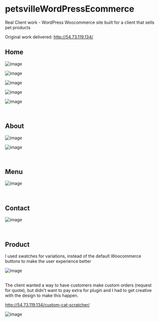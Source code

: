 # petsvilleWordPressEcommerce

Real Client work - WordPress Woocommerce site built for a client that sells pet products

Original work delivered: http://54.73.119.134/

<h2>Home</h2>

![image](https://user-images.githubusercontent.com/68548733/166810655-6b0eeb98-31f5-43da-aeae-677c93d0ab8d.png)

![image](https://user-images.githubusercontent.com/68548733/166811127-91ea0eb3-7b4c-4af8-97ae-bc66591349ef.png)

![image](https://user-images.githubusercontent.com/68548733/166811183-db671d1c-b07e-4f3e-b1a4-f5ab0da3680d.png)

![image](https://user-images.githubusercontent.com/68548733/166811264-466dd132-e8b6-48bd-8d1b-a85eddf8786b.png)

![image](https://user-images.githubusercontent.com/68548733/166811357-c3b03901-6480-4b9a-9315-82b72b59aeeb.png)

<br />
<h2>About</h2>

![image](https://user-images.githubusercontent.com/68548733/166811700-a18c5827-8f59-4fcb-9c97-beb66562b82d.png)

![image](https://user-images.githubusercontent.com/68548733/166811787-ff4712a8-7d9d-4b23-975b-de692af65b31.png)

<br />
<h2>Menu</h2>

![image](https://user-images.githubusercontent.com/68548733/166812346-33e86338-67a7-4a8b-80ec-48df8c4c7557.png)

<br />
<h2>Contact</h2>

![image](https://user-images.githubusercontent.com/68548733/166812759-6f9ca11c-6e0a-4577-acb5-1c7421b35234.png)

<br />
<h2>Product</h2>

I used swatches for variations, instead of the default Woocommerce buttons to make the user experience better

![image](https://user-images.githubusercontent.com/68548733/166813007-02ca8955-f63a-47a1-9b4f-8f95e2b658b1.png)


<br />
The client wanted a way to have customers make custom orders (request for quote), but didn't want to pay extra for plugin and 
I had to get creative with the design to make this happen.

http://54.73.119.134/custom-cat-scratcher/

![image](https://user-images.githubusercontent.com/68548733/166812655-979d4420-d82b-4613-94ad-ab7aa09ff5a6.png)

